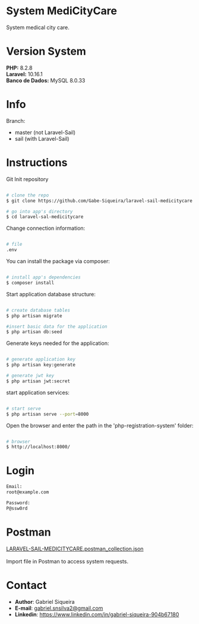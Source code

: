# System MediCityCare

System medical city care.

# Version System

**PHP:** 8.2.8 <br/>
**Laravel:** 10.16.1 <br/>
**Banco de Dados:** MySQL 8.0.33 <br/>

# Info

Branch: <br/>
* master  (not Laravel-Sail)<br/>
* sail    (with Laravel-Sail)

# Instructions

Git Init repository

```bash

# clone the repo
$ git clone https://github.com/Gabe-Siqueira/laravel-sail-medicitycare.git

# go into app's directory
$ cd laravel-sal-medicitycare

```

Change connection information:

```bash

# file
.env

```

You can install the package via composer:

```bash

# install app's dependencies
$ composer install

```

Start application database structure:

```bash

# create database tables
$ php artisan migrate

#insert basic data for the application
$ php artisan db:seed

```

Generate keys needed for the application:

```bash

# generate application key
$ php artisan key:generate

# generate jwt key
$ php artisan jwt:secret

```

start application services:

```bash

# start serve
$ php artisan serve --port=8000

```

Open the browser and enter the path in the 'php-registration-system' folder:

```bash

# browser
$ http://localhost:8000/

```

# Login

```bash
Email:
root@example.com

```

```bash
Password:
P@ssw0rd

```

# Postman

[LARAVEL-SAIL-MEDICITYCARE.postman_collection.json](LARAVEL-SAIL-MEDICITYCARE.postman_collection.json)
<br/><br/>
Import file in Postman to access system requests.

# Contact
- **Author**: Gabriel Siqueira
- **E-mail**: gabriel.snsilva2@gmail.com
- **Linkedin**: https://www.linkedin.com/in/gabriel-siqueira-904b67180
